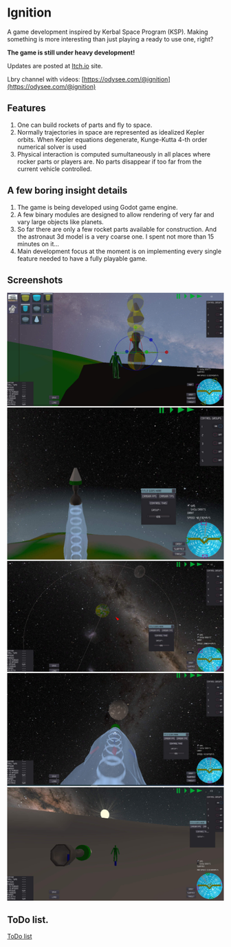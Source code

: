 
# Ignition

A game development inspired by Kerbal Space Program (KSP). Making something is more interesting than just playing a ready to use one, right?

**The game is still under heavy development!** 

Updates are posted at [Itch.io](https://litedictteam.itch.io/ignition) site.

Lbry channel with videos: [https://odysee.com/@ignition](https://odysee.com/@ignition)

## Features

1. One can build rockets of parts and fly to space.
2. Normally trajectories in space are represented as idealized Kepler orbits. When Kepler equations degenerate, Kunge-Kutta 4-th order numerical solver is used
3. Physical interaction is computed sumultaneously in all places where rocker parts or players are. No parts disappear if too far from the current vehicle controlled. 


## A few boring insight details

1. The game is being developed using Godot game engine.
2. A few binary modules are designed to allow rendering of very far and vary large objects like planets.
3. So far there are only a few rocket parts available for construction. And the astronaut 3d model is a very coarse one. I spent not more than 15 minutes on it... 
4. Main development focus at the moment is on implementing every single feature needed to have a fully playable game.

## Screenshots
![construction](docs/images/contruction.jpg)
![take off](docs/images/take_off.jpg)
![orbits](docs/images/orbits.jpg)
![towards_the_moon](docs/images/towards_the_moon.jpg)
![sunset_on_the_moon](docs/images/sunset_on_the_moon.jpg)


## ToDo list.
[ToDo list](docs/todo.md)







